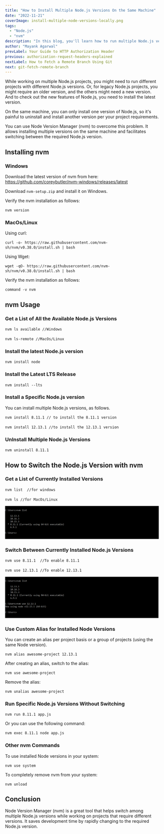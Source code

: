 ```yaml
---
title: "How to Install Multiple Node.js Versions On the Same Machine"
date: "2022-11-21"
coverImage: install-multiple-node-versions-locally.png
tags:
  - "Node.js"
  - "nvm"
description: "In this blog, you'll learn how to run multiple Node.js versions in your local machine with Node Version Manager (nvm)."
author: "Mayank Agarwal"
prevLabel: Your Guide to HTTP Authorization Header
previous: authorization-request-headers-explained
nextLabel: How to Fetch a Remote Branch Using Git
next: git-fetch-remote-branch
---
```


While working on multiple Node.js projects, you might need to run different projects with different Node.js versions. Or, for legacy Node.js projects, you might require an older version, and the others might need a new version. And to check out the new features of Node.js, you need to install the latest version.

On the same machine, you can only install one version of Node.js, so it's painful to uninstall and install another version per your project requirements.

You can use Node Version Manager (nvm) to overcome this problem. It allows installing multiple versions on the same machine and facilitates switching between the required Node.js version.


## Installing nvm

### Windows

Download the latest version of nvm from here: https://github.com/coreybutler/nvm-windows/releases/latest

Download `nvm-setup.zip` and install it on Windows.

Verify the nvm installation as follows:

```
nvm version
```

### MacOs/Linux

Using curl:

```
curl -o- https://raw.githubusercontent.com/nvm-sh/nvm/v0.38.0/install.sh | bash
```

Using Wget:

```
wget -qO- https://raw.githubusercontent.com/nvm-sh/nvm/v0.38.0/install.sh | bash
```
Verify the nvm installation as follows:

```
command -v nvm
```

## nvm Usage

### Get a List of All the Available Node.js Versions

```
nvm ls available //Windows

nvm ls-remote //MacOs/Linux
```

### Install the latest Node.js version

```
nvm install node
```
### Install the Latest LTS Release

```
nvm install --lts
```

### Install a Specific Node.js version

You can install multiple Node.js versions, as follows.

```
nvm install 8.11.1 // to install the 8.11.1 version

nvm install 12.13.1 //to install the 12.13.1 version
```

### UnInstall Multiple Node.js Versions

```
nvm uninstall 8.11.1
```

## How to Switch the Node.js Version with nvm

### Get a List of Currently Installed Versions

```
nvm list  //for windows

nvm ls //for MacOs/Linux
```

![nvm list](./images/nvm-list.png)

### Switch Between Currently Installed Node.js Versions

```
nvm use 8.11.1  //To enable 8.11.1

nvm use 12.13.1 //To enable 12.13.1
```

![nvm use](./images/nvm-use.png)

### Use Custom Alias for Installed Node Versions

You can create an alias per project basis or a group of projects (using the same Node version).

```
nvm alias awesome-project 12.13.1
```

After creating an alias, switch to the alias:

```
nvm use awesome-project
```

Remove the alias:

```
nvm unalias awesome-project
```

### Run Specific Node.js Versions Without Switching

```
nvm run 8.11.1 app.js
```
Or you can use the following command:

```
nvm exec 8.11.1 node app.js
```

### Other nvm Commands

To use installed Node versions in your system:

```
nvm use system
```

To completely remove nvm from your system:

```
nvm unload 
```

## Conclusion
Node Version Manager (nvm) is a great tool that helps switch among multiple Node.js versions while working on projects that require different versions. It saves development time by rapidly changing to the required Node.js version.

